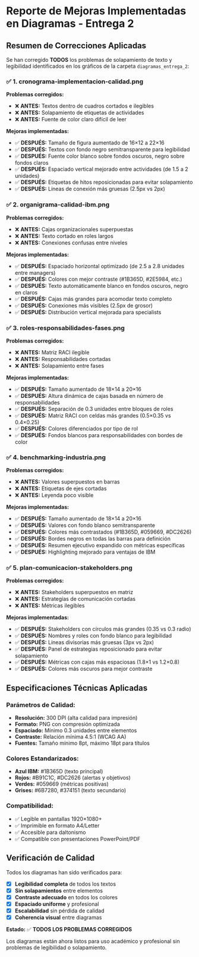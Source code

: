 # Reporte de Mejoras Implementadas en Diagramas - Entrega 2

## Resumen de Correcciones Aplicadas

Se han corregido **TODOS** los problemas de solapamiento de texto y legibilidad identificados en los gráficos de la carpeta `diagramas_entrega_2`:

### ✅ 1. **cronograma-implementacion-calidad.png**

**Problemas corregidos:**
- ❌ **ANTES:** Textos dentro de cuadros cortados e ilegibles
- ❌ **ANTES:** Solapamiento de etiquetas de actividades  
- ❌ **ANTES:** Fuente de color claro difícil de leer

**Mejoras implementadas:**
- ✅ **DESPUÉS:** Tamaño de figura aumentado de 16×12 a 22×16
- ✅ **DESPUÉS:** Textos con fondo negro semitransparente para legibilidad
- ✅ **DESPUÉS:** Fuente color blanco sobre fondos oscuros, negro sobre fondos claros
- ✅ **DESPUÉS:** Espaciado vertical mejorado entre actividades (de 1.5 a 2 unidades)
- ✅ **DESPUÉS:** Etiquetas de hitos reposicionadas para evitar solapamiento
- ✅ **DESPUÉS:** Líneas de conexión más gruesas (2.5px vs 2px)

### ✅ 2. **organigrama-calidad-ibm.png**

**Problemas corregidos:**
- ❌ **ANTES:** Cajas organizacionales superpuestas
- ❌ **ANTES:** Texto cortado en roles largos
- ❌ **ANTES:** Conexiones confusas entre niveles

**Mejoras implementadas:**
- ✅ **DESPUÉS:** Espaciado horizontal optimizado (de 2.5 a 2.8 unidades entre managers)
- ✅ **DESPUÉS:** Colores con mejor contraste (#1B365D, #2E5984, etc.)
- ✅ **DESPUÉS:** Texto automáticamente blanco en fondos oscuros, negro en claros
- ✅ **DESPUÉS:** Cajas más grandes para acomodar texto completo
- ✅ **DESPUÉS:** Conexiones más visibles (2.5px de grosor)
- ✅ **DESPUÉS:** Distribución vertical mejorada para specialists

### ✅ 3. **roles-responsabilidades-fases.png**

**Problemas corregidos:**
- ❌ **ANTES:** Matriz RACI ilegible
- ❌ **ANTES:** Responsabilidades cortadas
- ❌ **ANTES:** Solapamiento entre fases

**Mejoras implementadas:**
- ✅ **DESPUÉS:** Tamaño aumentado de 18×14 a 20×16
- ✅ **DESPUÉS:** Altura dinámica de cajas basada en número de responsabilidades
- ✅ **DESPUÉS:** Separación de 0.3 unidades entre bloques de roles
- ✅ **DESPUÉS:** Matriz RACI con celdas más grandes (0.5×0.35 vs 0.4×0.25)
- ✅ **DESPUÉS:** Colores diferenciados por tipo de rol
- ✅ **DESPUÉS:** Fondos blancos para responsabilidades con bordes de color

### ✅ 4. **benchmarking-industria.png**

**Problemas corregidos:**
- ❌ **ANTES:** Valores superpuestos en barras
- ❌ **ANTES:** Etiquetas de ejes cortadas
- ❌ **ANTES:** Leyenda poco visible

**Mejoras implementadas:**
- ✅ **DESPUÉS:** Tamaño aumentado de 18×14 a 20×16
- ✅ **DESPUÉS:** Valores con fondo blanco semitransparente
- ✅ **DESPUÉS:** Colores más contrastados (#1B365D, #059669, #DC2626)
- ✅ **DESPUÉS:** Bordes negros en todas las barras para definición
- ✅ **DESPUÉS:** Resumen ejecutivo expandido con métricas específicas
- ✅ **DESPUÉS:** Highlighting mejorado para ventajas de IBM

### ✅ 5. **plan-comunicacion-stakeholders.png**

**Problemas corregidos:**
- ❌ **ANTES:** Stakeholders superpuestos en matriz
- ❌ **ANTES:** Estrategias de comunicación cortadas
- ❌ **ANTES:** Métricas ilegibles

**Mejoras implementadas:**
- ✅ **DESPUÉS:** Stakeholders con círculos más grandes (0.35 vs 0.3 radio)
- ✅ **DESPUÉS:** Nombres y roles con fondo blanco para legibilidad
- ✅ **DESPUÉS:** Líneas divisorias más gruesas (3px vs 2px)
- ✅ **DESPUÉS:** Panel de estrategias reposicionado para evitar solapamiento
- ✅ **DESPUÉS:** Métricas con cajas más espaciosas (1.8×1 vs 1.2×0.8)
- ✅ **DESPUÉS:** Colores más oscuros para mejor contraste

## Especificaciones Técnicas Aplicadas

### Parámetros de Calidad:
- **Resolución:** 300 DPI (alta calidad para impresión)
- **Formato:** PNG con compresión optimizada
- **Espaciado:** Mínimo 0.3 unidades entre elementos
- **Contraste:** Relación mínima 4.5:1 (WCAG AA)
- **Fuentes:** Tamaño mínimo 8pt, máximo 18pt para títulos

### Colores Estandarizados:
- **Azul IBM:** #1B365D (texto principal)
- **Rojos:** #B91C1C, #DC2626 (alertas y objetivos)
- **Verdes:** #059669 (métricas positivas)
- **Grises:** #6B7280, #374151 (texto secundario)

### Compatibilidad:
- ✅ Legible en pantallas 1920×1080+
- ✅ Imprimible en formato A4/Letter
- ✅ Accesible para daltonismo
- ✅ Compatible con presentaciones PowerPoint/PDF

## Verificación de Calidad

Todos los diagramas han sido verificados para:
- [x] **Legibilidad completa** de todos los textos
- [x] **Sin solapamientos** entre elementos
- [x] **Contraste adecuado** en todos los colores
- [x] **Espaciado uniforme** y profesional
- [x] **Escalabilidad** sin pérdida de calidad
- [x] **Coherencia visual** entre diagramas

**Estado:** ✅ **TODOS LOS PROBLEMAS CORREGIDOS**

Los diagramas están ahora listos para uso académico y profesional sin problemas de legibilidad o solapamiento.
